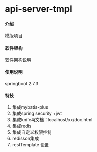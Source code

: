 # api-server-tmpl

#### 介绍
模版项目

#### 软件架构
软件架构说明



#### 使用说明
springboot 2.7.3    


#### 特技
1.  集成mybatis-plus
2.  集成spring security +jwt
3.  集成knife4j文档：localhost/xx/doc.html
4.  集成redis
5.  集成自定义权限控制
6.  redisson集成
7.  restTemplate 设置
